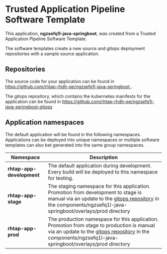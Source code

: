 # Trusted Application Pipeline Software Template

This application, **ngzsefq1l-java-springboot**, was created from a Trusted Application Pipeline Software Template.

The software templates create a new source and gitops deployment repositories with a sample source application. 

## Repositories

The source code for your application can be found in [https://github.com/rhtap-rhdh-qe/ngzsefq1l-java-springboot ](https://github.com/rhtap-rhdh-qe/ngzsefq1l-java-springboot ).
 
The gitops repository, which contains the kubernetes manifests for the application can be found in 
[https://github.com/rhtap-rhdh-qe/ngzsefq1l-java-springboot-gitops ](https://github.com/rhtap-rhdh-qe/ngzsefq1l-java-springboot-gitops ) 

## Application namespaces 

The default application will be found in the following namespaces. Applications can be deployed into unique namespaces or multiple software templates can also bet generated into the same group namespaces.  

|  Namespace   |  Description   |  
| -------- | -------- |   
| **rhtap-app-development** | The default application during development. Every build will be deployed to this namespace for testing. | 
| **rhtap-app-stage** | The staging namespace for this application. Promotion from development to stage is manual via an update to the [gitops repository](https://github.com/rhtap-rhdh-qe/ngzsefq1l-java-springboot-gitops ) in the components/ngzsefq1l-java-springboot/overlays/prod directory |  
| **rhtap-app-prod** | The production namespace for this application. Promotion from stage to production is manual via an update to the [gitops repository](https://github.com/rhtap-rhdh-qe/ngzsefq1l-java-springboot-gitops ) in the components/ngzsefq1l-java-springboot/overlays/prod directory | 